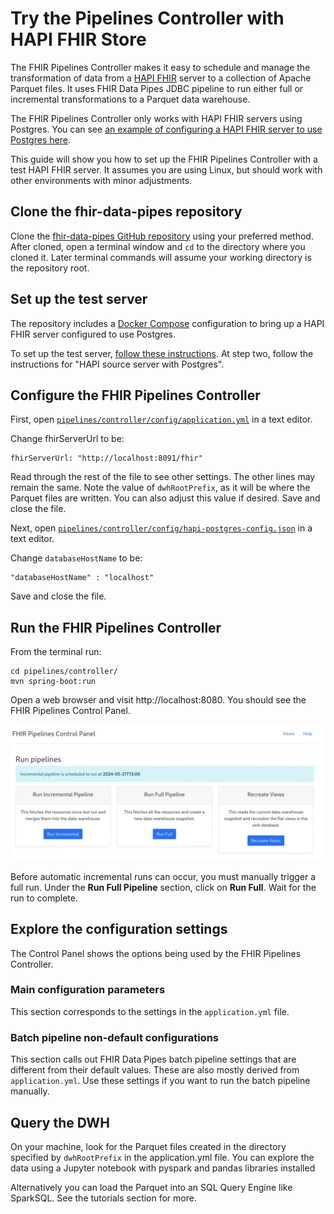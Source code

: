 # Try the Pipelines Controller with HAPI FHIR Store

The FHIR Pipelines Controller makes it easy to schedule and manage the transformation of data from a [HAPI FHIR](https://hapifhir.io/) server to a collection of Apache Parquet files. It uses FHIR Data Pipes JDBC pipeline to run either full or incremental transformations to a Parquet data warehouse. 

The FHIR Pipelines Controller only works with HAPI FHIR servers using Postgres. You can see [an example of configuring a HAPI FHIR server to use Postgres here](https://github.com/hapifhir/hapi-fhir-jpaserver-starter#postgresql-configuration). 

This guide will show you how to set up the FHIR Pipelines Controller with a test HAPI FHIR server. It assumes you are using Linux, but should work with other environments with minor adjustments.

## Clone the fhir-data-pipes repository

Clone the [fhir-data-pipes GitHub repository](https://github.com/google/fhir-data-pipes) using your preferred method. After cloned, open a terminal window and `cd` to the directory where you cloned it. Later terminal commands will assume your working directory is the repository root.


## Set up the test server

The repository includes a [Docker Compose](https://docs.docker.com/compose/) configuration to bring up a HAPI FHIR server configured to use Postgres.

To set up the test server, [follow these instructions](https://github.com/google/fhir-data-pipes/wiki/Try-the-pipelines-using-local-test-servers). At step two, follow the instructions for "HAPI source server with Postgres".

## Configure the FHIR Pipelines Controller

First, open [`pipelines/controller/config/application.yml`](https://github.com/google/fhir-data-pipes/blob/master/pipelines/controller/config/application.yaml) in a text editor.

Change fhirServerUrl to be:


```
fhirServerUrl: "http://localhost:8091/fhir"
```

Read through the rest of the file to see other settings. The other lines may remain the same. Note the value of `dwhRootPrefix`, as it will be where the Parquet files are written. You can also adjust this value if desired. Save and close the file.

Next, open [`pipelines/controller/config/hapi-postgres-config.json`](https://github.com/google/fhir-data-pipes/blob/master/pipelines/controller/config/hapi-postgres-config.json) in a text editor.

Change `databaseHostName` to be:

```
"databaseHostName" : "localhost"
```

Save and close the file.

## Run the FHIR Pipelines Controller

From the terminal run:

```shell
cd pipelines/controller/
mvn spring-boot:run
```

Open a web browser and visit http://localhost:8080. You should see the FHIR Pipelines Control Panel.

![Pipelines Control Panel](../images/pipelines_control_panel.png)

Before automatic incremental runs can occur, you must manually trigger a full run. Under the **Run Full Pipeline** section, click on **Run Full**. Wait for the run to complete. 

## Explore the configuration settings

The Control Panel shows the options being used by the FHIR Pipelines Controller.

### Main configuration parameters

This section corresponds to the settings in the `application.yml` file.

### Batch pipeline non-default configurations

This section calls out FHIR Data Pipes batch pipeline settings that are different from their default values. These are also mostly derived from `application.yml`. Use these settings if you want to run the batch pipeline manually.

## Query the DWH

On your machine, look for the Parquet files created in the directory specified by `dwhRootPrefix` in the application.yml file. You can explore the data using a Jupyter notebook with pyspark and pandas libraries installed

Alternatively you can load the Parquet into an SQL Query Engine like SparkSQL. See the tutorials section for more.
